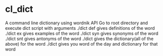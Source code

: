 # cl_dict
A command line dictionary using wordnik API 
Go to root directory and execute dict script with arguments
./dict def <word> gives definitions of the word
./dict ex <word> gives examples of the word
./dict syn <word> gives synonyms of the word
./dict snt <word> gives antonyms of the word
./dict <word> gives the dictionary(all of the above) for the word
./dict gives you word of the day and dictionary for that word
